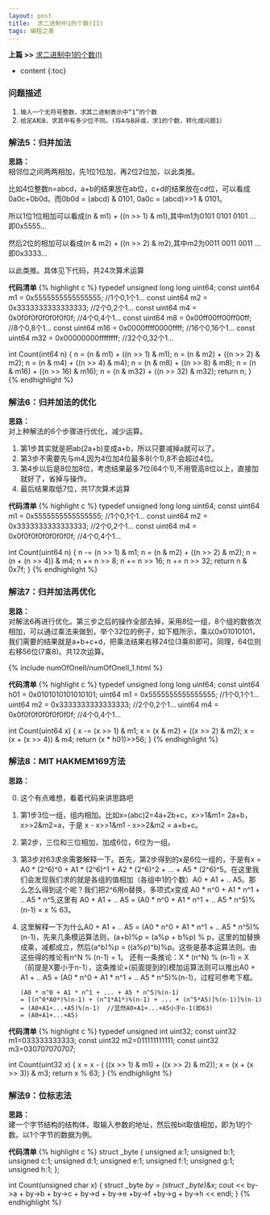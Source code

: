 ```yaml
---
layout: post
title:  求二进制中1的个数(II)
tags: 编程之美
---
```


**上篇 >>**
[求二进制中1的个数(I)](/2016/03/29/numOfOne.html)

* content
{:toc}

### 问题描述

1. `输入一个无符号整数，求其二进制表示中“1”的个数`
2. `给定A和B，求其中有多少位不同。(将A与B异或，求1的个数，转化成问题1）`

### 解法5：归并加法

**思路：** <br/>
 相邻位之间两两相加，先1位1位加，再2位2位加，以此类推。

 比如4位整数n=abcd，a+b的结果放在ab位，c+d的结果放在cd位，可以看成0a0c+0b0d。而0b0d = (abcd) & 0101, 0a0c = (abcd)>>1 & 0101。
 
 所以1位1位相加可以看成(n & m1) + ((n >> 1) & m1),其中m1为0101 0101 0101 ... 即0x5555...
 
 然后2位的相加可以看成(n & m2) + ((n >> 2) & m2),其中m2为0011 0011 0011 ... 即0x3333...
 
 以此类推。具体见下代码，共24次算术运算

**代码清单**
{% highlight c %}
typedef unsigned long long uint64;
const uint64 m1 = 0x5555555555555555; //1个0,1个1...
const uint64 m2 = 0x3333333333333333; //2个0,2个1...
const uint64 m4 = 0x0f0f0f0f0f0f0f0f; //4个0,4个1...
const uint64 m8 = 0x00ff00ff00ff00ff; //8个0,8个1...
const uint64 m16 = 0x0000ffff0000ffff; //16个0,16个1...
const uint64 m32 = 0x00000000ffffffff; //32个0,32个1...

int Count(int64 n)
{
  n = (n & m1) + ((n >> 1) & m1);
  n = (n & m2) + ((n >> 2) & m2);
  n = (n & m4) + ((n >> 4) & m4);
  n = (n & m8) + ((n >> 8) & m8);
  n = (n & m16) + ((n >> 16) & m16);
  n = (n & m32) + ((n >> 32) & m32);
  return n;
}
{% endhighlight %}

### 解法6：归并加法的优化

**思路：** <br/>
 对上种解法的6个步骤进行优化，减少运算。

 1. 第1步其实就是把ab(2a+b)变成a+b，所以只要减掉a就可以了。
 2. 第3步不需要先与m4,因为4位加4位最多8(个1),8不会超过4位。
 3. 第4步以后是8位加8位，考虑结果最多7位(64个1),不用管高8位以上，直接加就好了，省掉与操作。
 4. 最后结果取低7位，共17次算术运算

**代码清单**
{% highlight c %}
typedef unsigned long long uint64;
const uint64 m1 = 0x5555555555555555; //1个0,1个1...
const uint64 m2 = 0x3333333333333333; //2个0,2个1...
const uint64 m4 = 0x0f0f0f0f0f0f0f0f; //4个0,4个1...

int Count(uint64 n)
{
  n -= (n >> 1) & m1;
  n = (n & m2) + ((n >> 2) & m2);
  n = (n + (n >> 4)) & m4;
  n += n >> 8;
  n += n >> 16;
  n += n >> 32;
  return n & 0x7f;
}
{% endhighlight %}

### 解法7：归并加法再优化

**思路：** <br/>
 对解法6再进行优化。第三步之后的操作全部去掉，采用8位一组，8个组的数依次相加，可以通过乘法来做到，举个32位的例子，如下框所示，乘以0x01010101，我们需要的结果就是a+b+c+d，把乘法结果右移24位(3乘8)即可。同理，64位则右移56位(7乘8)。共12次运算。
 
{% include numOfOneII/numOfOneII_1.html %}

**代码清单**
{% highlight c %}
typedef unsigned long long uint64;
const uint64 h01 = 0x0101010101010101;
uint64 m1 = 0x5555555555555555; //1个0,1个1...
uint64 m2 = 0x3333333333333333; //2个0,2个1...
uint64 m4 = 0x0f0f0f0f0f0f0f0f; //4个0,4个1...

int Count(uint64 x) {
    x -= (x >> 1) & m1;
    x = (x & m2) + ((x >> 2) & m2);
    x = (x + (x >> 4)) & m4;
    return (x * h01)>>56;
}
{% endhighlight %}

### 解法8：MIT HAKMEM169方法

**思路：** <br/>

 0. 这个有点难想，看着代码来讲思路吧
 1. 第1步3位一组，组内相加。比如x=(abc)2=4a+2b+c，x>>1&m1= 2a+b，x>>2&m2=a，于是 x - x>>1&m1 - x>>2&m2 = a+b+c。
 2. 第2步，三位和三位相加，加成6位，6位为一组。
 3. 第3步对63求余需要解释一下。首先，第2步得到的x是6位一组的，于是有x = A0 * (2^6)^0 + A1 * (2^6)^1 + A2 * (2^6)^2 + ... + A5 * (2^6)^5。在这里我们会发现我们求的就是各组的值相加（各组中1的个数）A0 + A1 + .. A5。那么怎么得到这个呢？我们把2^6用n替换，多项式x变成 A0 * n^0 + A1 * n^1 + .. A5 * n^5,这里有 A0 + A1 + .. A5 = (A0 * n^0 + A1 * n^1 + .. A5 * n^5)%(n-1) = x % 63。
 4. 这里解释一下为什么A0 + A1 + .. A5 = (A0 * n^0 + A1 * n^1 + .. A5 * n^5)%(n-1)，先来几条模运算法则，(a+b)%p = (a%p + b%p) % p，这里的加替换成乘，减都成立，然后(a^b)%p = ((a%p)^b)%p。这些是基本运算法则。由这些得的推论有n^N % (n-1) = 1。 还有一条推论：X * (n^N) % (n-1) = X（前提是X要小于n-1），这条推论+(前面提到的)模加运算法则可以推出A0 + A1 + .. A5 = (A0 * n^0 + A1 * n^1 + .. A5 * n^5)%(n-1)，过程可参考下框。

		(A0 * n^0 + A1 * n^1 + ... + A5 * n^5)%(n-1)
        = [(n^0*A0*)%(n-1) + (n^1*A1*)%(n-1) + ... + (n^5*A5)]%(n-1)]%(n-1)
        = (A0+A1+...+A5)%(n-1)  //显然A0+A1+...+A5小于n-1(即63)
        = (A0+A1+...+A5)
        
**代码清单**
{% highlight c %}
typedef unsigned int uint32;
const uint32 m1=033333333333;
const uint32 m2=011111111111;
const uint32 m3=030707070707;

int Count(uint32 x) {
    x = x - ( ((x >> 1) & m1) + ((x >> 2) & m2));
    x = (x + (x >> 3)) & m3;
    return x % 63;
}
{% endhighlight %}

### 解法9：位标志法

**思路：** <br/>
  建一个字节结构的结构体，取输入参数的地址，然后按bit取值相加，即为1的个数。以1个字节的数据为例。

**代码清单**
{% highlight c %}
struct _byte
{
   unsigned a:1;
   unsigned b:1;
   unsigned c:1;
   unsigned d:1;
   unsigned e:1;
   unsigned f:1;
   unsigned g:1;
   unsigned h:1;
};

int Count(unsigned char x)
{
struct _byte *by = (struct _byte*)&x;
cout <<  by->a + by->b + by->c + by->d + by->e +by->f +by->g + by->h << endl;
}
{% endhighlight %}
